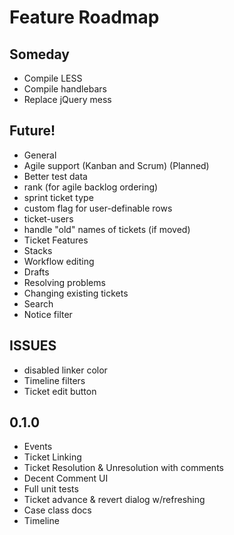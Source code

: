 # Feature Roadmap

## Someday
 * Compile LESS
 * Compile handlebars
 * Replace jQuery mess

## Future!
 * General
  * Agile support (Kanban and Scrum) (Planned)
  * Better test data
  * rank (for agile backlog ordering)
  * sprint ticket type
  * custom flag for user-definable rows
  * ticket-users
  * handle "old" names of tickets (if moved)
 * Ticket Features
  * Stacks
 * Workflow editing
  * Drafts
  * Resolving problems
  * Changing existing tickets
 * Search
  * Notice filter



## ISSUES
 * disabled linker color
 * Timeline filters
 * Ticket edit button

## 0.1.0
 * Events
 * Ticket Linking
 * Ticket Resolution & Unresolution with comments
 * Decent Comment UI
 * Full unit tests
 * Ticket advance & revert dialog w/refreshing
 * Case class docs
 * Timeline
